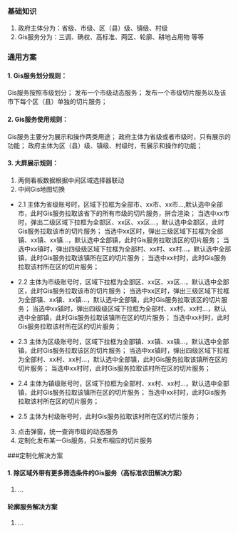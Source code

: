 ### 基础知识
1. 政府主体分为：省级、市级、区（县）级、镇级、村级
2. Gis服务分为：三调、确权、高标准、两区、轮廓、耕地占用物 等等

### 通用方案
#### 1. Gis服务划分规则：
   Gis服务按照市级划分；
   发布一个市级动态服务；
   发布一个市级切片服务以及该市下每个区（县）单独的切片服务；

#### 2. Gis服务使用规则：
   Gis服务主要分为展示和操作两类用途；
   政府主体为省级或者市级时，只有展示的功能；
   政府主体为区（县）级、镇级、村级时，有展示和操作的功能；
      
#### 3. 大屏展示规则：
1. 两侧看板数据根据中间区域选择器联动
2. 中间Gis地图切换
- 2.1 主体为省级账号时，区域下拉框为全部市、xx市、xx市...,默认选中全部市，此时Gis服务拉取该省下的所有市级的切片服务，拼合渲染；
      当选中xx市时，弹出二级区域下拉框为全部区、xx区、xx区...，默认选中全部区，此时Gis服务拉取该市的切片服务；
      当选中xx区时，弹出三级区域下拉框为全部镇、xx镇、xx镇...，默认选中全部镇，此时Gis服务拉取该区的切片服务；
      当选中xx镇时，弹出四级级区域下拉框为全部村、xx村、xx村...，默认选中全部镇，此时Gis服务拉取该镇所在区的切片服务；
      当选中xx村时，此时Gis服务拉取该村所在区的切片服务；
      
- 2.2 主体为市级账号时，区域下拉框为全部区、xx区、xx区...，默认选中全部区，此时Gis服务拉取该市的切片服务；
      当选中xx区时，弹出三级区域下拉框为全部镇、xx镇、xx镇...，默认选中全部镇，此时Gis服务拉取该区的切片服务；
      当选中xx镇时，弹出四级级区域下拉框为全部村、xx村、xx村...，默认选中全部镇，此时Gis服务拉取该镇所在区的切片服务；
      当选中xx村时，此时Gis服务拉取该村所在区的切片服务；
      
- 2.3 主体为区级账号时，区域下拉框为全部镇、xx镇、xx镇...，默认选中全部镇，此时Gis服务拉取该区的切片服务；
      当选中xx镇时，弹出四级区域下拉框为全部村、xx村、xx村...，默认选中全部镇，此时Gis服务拉取该镇所在区的切片服务；
      当选中xx村时，此时Gis服务拉取该村所在区的切片服务；
      
- 2.4 主体为镇级账号时，区域下拉框为全部村、xx村、xx村...，默认选中全部镇，此时Gis服务拉取该镇所在区的切片服务；
      当选中xx村时，此时Gis服务拉取该村所在区的切片服务；
      
- 2.5 主体为村级账号时，此时Gis服务拉取该村所在区的切片服务；
3. 点击弹窗，统一查询市级的动态服务
4. 定制化发布某一Gis服务，只发布相应的切片服务

###定制化解决方案
#### 1. 除区域外带有更多筛选条件的Gis服务（高标准农田解决方案）
1. ...

#### 轮廓服务解决方案
1. ...
